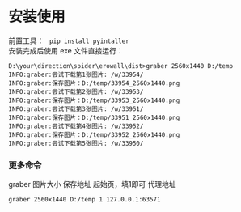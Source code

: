 # 安装使用  
前置工具：  ``` pip install pyintaller```  
安装完成后使用 exe 文件直接运行：  
```  
D:\your\direction\spider\erowall\dist>graber 2560x1440 D:/temp
INFO:graber:尝试下载第1张图片: /w/33954/
INFO:graber:保存图片：D:/temp/33954_2560x1440.png
INFO:graber:尝试下载第2张图片: /w/33953/
INFO:graber:保存图片：D:/temp/33953_2560x1440.png
INFO:graber:尝试下载第3张图片: /w/33951/
INFO:graber:保存图片：D:/temp/33951_2560x1440.png
INFO:graber:尝试下载第4张图片: /w/33952/
INFO:graber:保存图片：D:/temp/33952_2560x1440.png
INFO:graber:尝试下载第5张图片: /w/33950/
```
### 更多命令  
graber 图片大小 保存地址 起始页，填1即可 代理地址
```
graber 2560x1440 D:/temp 1 127.0.0.1:63571
```